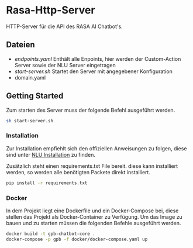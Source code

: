 # Rasa-Http-Server
HTTP-Server für die API des RASA AI Chatbot's.

## Dateien
* *endpoints.yaml* Enthält alle Enpoints, hier werden der Custom-Action Server sowie der NLU Server eingetragen
* *start-server.sh* Startet den Server mit angegebener Konfiguration
* domain.yaml


## Getting Started

Zum starten des Server muss der folgende Befehl ausgeführt werden.
```bash
sh start-server.sh
```

### Installation

Zur Installation empfiehlt sich den offiziellen Anweisungen zu folgen, diese sind unter [NLU Installation](http://www.rasa.com/docs/nlu/installation/) zu finden.

Zusätzlich steht einen requirements.txt File bereit. diese kann installiert werden, so werden alle benötigten Packete direkt installiert.

```bash
pip install -r requirements.txt
```

### Docker
In dem Projekt liegt eine Dockerfile und ein Docker-Compose bei, diese stellen das Projekt als Docker-Container zu Verfügung.
Um das Image zu bauen und zu starten müssen die folgenden Befehle ausgeführt werden.

```bash
docker build -t gpb-chatbot-core .
docker-compose -p gpb -f docker/docker-compose.yaml up
```